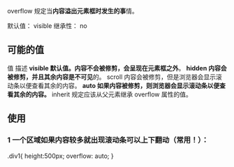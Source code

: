 overflow 规定当**内容溢出元素框时发生的事**情。


默认值：	visible
继承性：	no

## 可能的值
值	描述
**visible	默认值。内容不会被修剪，会呈现在元素框之外**。
**hidden	内容会被修剪，并且其余内容是不可见**的。
scroll	内容会被修剪，但是浏览器会显示滚动条以便查看其余的内容。
**auto	如果内容被修剪，则浏览器会显示滚动条以便查看其余的内容。**
inherit	规定应该从父元素继承 overflow 属性的值。


## 使用

### 1 一个区域如果内容较多就出现滚动条可以上下翻动（常用！）：

.div1{
  height:500px;
  overflow: auto;
}









